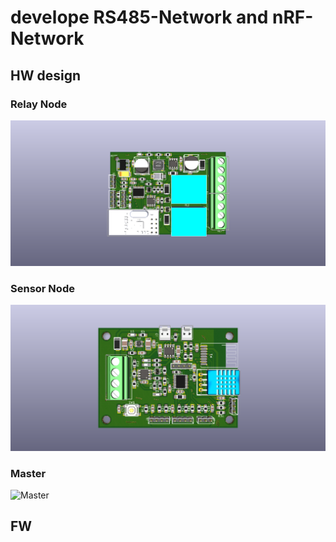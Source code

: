 # develope RS485-Network and nRF-Network

## HW design

### Relay Node

![Relay-Node](/HW/assets/Relay-Node.png)

### Sensor Node

![Sensor-Node](/HW/assets/Sensor-Node.png)

### Master


![Master](/HW/assets/Master.png)

## FW

